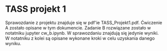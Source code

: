# TASS projekt 1

Sprawozdanie z projektu znajduje się w pdf'ie TASS_Projekt1.pdf. Ćwiczenie A zostało opisane w tym dokumencie. Zadanie B rozwiązane zostało w notatniku jupyter cw_b.ipynb. W sprawozdaniu znajdują się jedynie wyniki. W notatniku z kolei są opisane wykonane kroki w celu uzyskania danego wyniku.